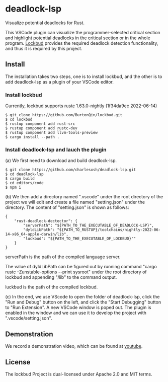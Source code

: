 # deadlock-lsp
Visualize potential deadlocks for Rust. 

This VSCode plugin can visualize the programmer-selected critical section and highlight potential deadlocks in the critical section or in the whole program. [Lockbud](https://github.com/BurtonQin/lockbud) provides the required deadlock detection functionality, and thus it is required by this project.  

## Install

The installation takes two steps, one is to install lockbud, and the other is to add deadlock-lsp as a plugin of your VSCode editor. 

### Install lockbud
Currently, lockbud supports rustc 1.63.0-nightly (1f34da9ec 2022-06-14)
```
$ git clone https://github.com/BurtonQin/lockbud.git
$ cd lockbud
$ rustup component add rust-src
$ rustup component add rustc-dev
$ rustup component add llvm-tools-preview
$ cargo install --path .
```

### Install deadlock-lsp and lauch the plugin

(a) We first need to download and build deadlock-lsp. 
```
$ git clone https://github.com/charlesxsh/deadlock-lsp.git
$ cd deadlock-lsp
$ cargo build
$ cd editors/code
$ npm i
```

(b) We then add a directory named ".vscode" under the root directory of the project we will edit and 
create a file named "setting.json" under the directory. 
The content of "setting.json" is shown as follows:

```
{
    "rust-deadlock-dectector": {
        "serverPath": "${PATH_TO_THE_EXECUTABLE_OF_DEADLOCK-LSP}",
        "dyldLibPath": "${PATH_TO_RUSTUP}/toolchains/nightly-2022-06-14-x86_64-apple-darwin/lib",
        "luckbud": "${PATH_TO_THE_EXECUTABLE_OF_LOCKBUD}""
    }
}

```
serverPath is the path of the compiled language server. 

The value of dyldLibPath can be figured out by running command "cargo rustc -Zunstable-options --print  sysroot"
under the root directory of lockbud and appending "/lib" to the command output. 

luckbud is the path of the compiled lockbud. 

(c) In the end, we use VScode to open the folder of deadlock-lsp, click the "Run and Debug" button on the left, and click 
the "Start Debugging" button to "Run Extension". A new VSCode window is poped out. The plugin is enabled in the window
and we can use it to develop the project with ".vscode/setting.json". 

## Demonstration

We record a demonstration video, which can be found at [youtube](https://www.youtube.com/watch?v=FidSnF_I2uE).

## License
The lockbud Project is dual-licensed under Apache 2.0 and MIT terms.